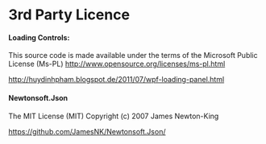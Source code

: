 # 3rd Party Licence

#### Loading Controls:

This source code is made available under the terms of the Microsoft Public License (Ms-PL)
http://www.opensource.org/licenses/ms-pl.html

http://huydinhpham.blogspot.de/2011/07/wpf-loading-panel.html

#### Newtonsoft.Json
The MIT License (MIT)
Copyright (c) 2007 James Newton-King

https://github.com/JamesNK/Newtonsoft.Json/
